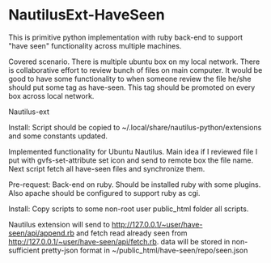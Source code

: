 NautilusExt-HaveSeen
====================

This is primitive python implementation with ruby back-end to support "have seen" functionality across multiple machines.

Covered scenario. There is multiple ubuntu box on my local network. There is collaborative effort to review bunch of files on main computer. 
It would be good to have some functionality to when someone review the file he/she should put some tag as have-seen. This tag should be promoted on every box across local network.

Nautilus-ext

Install: Script should be copied to ~/.local/share/nautilus-python/extensions and some constants updated.

Implemented functionality for Ubuntu Nautilus. Main idea if I reviewed file I put with gvfs-set-attribute set icon and send to remote box the file name. Next script fetch all have-seen files and synchronize them.


Pre-request: Back-end on ruby. Should be installed ruby with some plugins. Also apache should be configured to support ruby as cgi.

Install: Copy scripts to some non-root user public_html folder all scripts. 

Nautilus extension will send to http://127.0.0.1/~user/have-seen/api/append.rb and fetch read already seen from http://127.0.0.1/~user/have-seen/api/fetch.rb. data will be stored in non-sufficient pretty-json format in ~/public_html/have-seen/repo/seen.json
